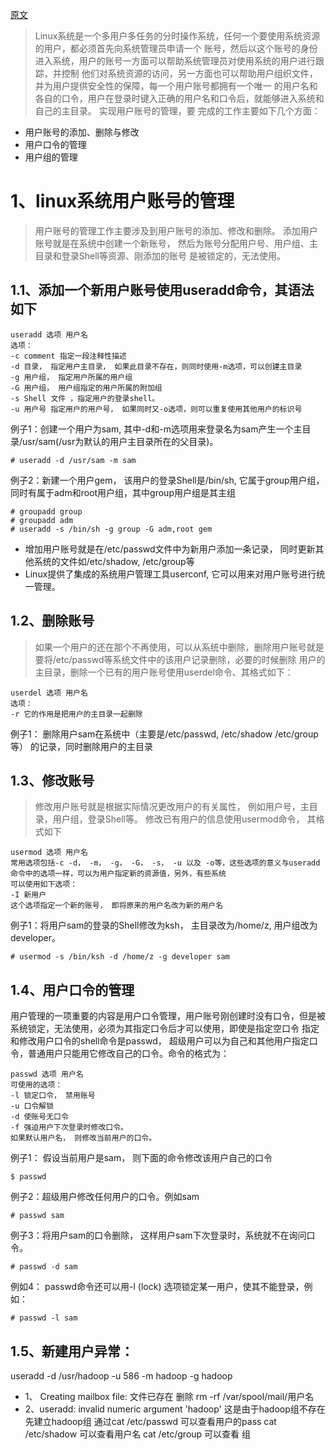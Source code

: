 [原文]("https://www.cnblogs.com/clicli/p/5943788.html", "")
> Linux系统是一个多用户多任务的分时操作系统，任何一个要使用系统资源的用户，都必须首先向系统管理员申请一个
账号，然后以这个账号的身份进入系统，用户的账号一方面可以帮助系统管理员对使用系统的用户进行跟踪，并控制
他们对系统资源的访问，另一方面也可以帮助用户组织文件，并为用户提供安全性的保障，每一个用户账号都拥有一个唯一
的用户名和各自的口令，用户在登录时键入正确的用户名和口令后，就能够进入系统和自己的主目录。 实现用户账号的管理，要
完成的工作主要如下几个方面：
- 用户账号的添加、删除与修改
- 用户口令的管理
- 用户组的管理

# 1、linux系统用户账号的管理
> 用户账号的管理工作主要涉及到用户账号的添加、修改和删除。
添加用户账号就是在系统中创建一个新账号， 然后为账号分配用户号、用户组、主目录和登录Shell等资源、刚添加的账号
是被锁定的，无法使用。
## 1.1、添加一个新用户账号使用useradd命令，其语法如下
```linux
useradd 选项 用户名
选项：
-c comment 指定一段注释性描述
-d 目录， 指定用户主目录， 如果此目录不存在，则同时使用-m选项，可以创建主目录
-g 用户组， 指定用户所属的用户组
-G 用户组， 用户组指定的用户所属的附加组
-s Shell 文件 ，指定用户的登录shell。
-u 用户号 指定用户的用户号， 如果同时又-o选项，则可以重复使用其他用户的标识号
```

例子1：创建一个用户为sam, 其中-d和-m选项用来登录名为sam产生一个主目录/usr/sam(/usr为默认的用户主目录所在的父目录)。
```linux
# useradd -d /usr/sam -m sam
```
例子2：新建一个用户gem， 该用户的登录Shell是/bin/sh, 它属于group用户组，同时有属于adm和root用户组，其中group用户组是其主组
```linux
# groupadd group
# groupadd adm
# useradd -s /bin/sh -g group -G adm,root gem
```
- 增加用户账号就是在/etc/passwd文件中为新用户添加一条记录， 同时更新其他系统的文件如/etc/shadow, /etc/group等
- Linux提供了集成的系统用户管理工具userconf, 它可以用来对用户账号进行统一管理。
## 1.2、删除账号
> 如果一个用户的还在那个不再使用，可以从系统中删除，删除用户账号就是要将/etc/passwd等系统文件中的该用户记录删除，必要的时候删除
用户的主目录，删除一个已有的用户账号使用userdel命令、其格式如下：
```linux
userdel 选项 用户名
选项：
-r 它的作用是把用户的主目录一起删除
```
例子1： 删除用户sam在系统中（主要是/etc/passwd, /etc/shadow /etc/group等） 的记录，同时删除用户的主目录
## 1.3、修改账号
> 修改用户账号就是根据实际情况更改用户的有关属性， 例如用户号，主目录，用户组，登录Shell等。
修改已有用户的信息使用usermod命令， 其格式如下
```linux
usermod 选项 用户名
常用选项包括-c -d， -m， -g， -G， -s， -u 以及 -o等，这些选项的意义与useradd命令中的选项一样，可以为用户指定新的资源值，另外，有些系统
可以使用如下选项：
-I 新用户
这个选项指定一个新的账号， 即将原来的用户名改为新的用户名
```
例子1：将用户sam的登录的Shell修改为ksh， 主目录改为/home/z, 用户组改为developer。
```linux
# usermod -s /bin/ksh -d /home/z -g developer sam
```
## 1.4、用户口令的管理
用户管理的一项重要的内容是用户口令管理，用户账号刚创建时没有口令，但是被系统锁定，无法使用，必须为其指定口令后才可以使用，即使是指定空口令
指定和修改用户口令的shell命令是passwd， 超级用户可以为自己和其他用户指定口令，普通用户只能用它修改自己的口令。命令的格式为：
```linux
passwd 选项 用户名
可使用的选项：
-l 锁定口令， 禁用账号
-u 口令解锁
-d 使账号无口令
-f 强迫用户下次登录时修改口令。
如果默认用户名， 则修改当前用户的口令。
```
例子1： 假设当前用户是sam， 则下面的命令修改该用户自己的口令
```linux
$ passwd

```
例子2：超级用户修改任何用户的口令。例如sam
```linux
# passwd sam
```
例子3：将用户sam的口令删除， 这样用户sam下次登录时，系统就不在询问口令。
```linux
# passwd -d sam
```
例如4： passwd命令还可以用-l (lock) 选项锁定某一用户，使其不能登录，例如：
```linux
# passwd -l sam
```
## 1.5、新建用户异常：
useradd -d /usr/hadoop -u 586 -m hadoop -g hadoop
- 1、 Creating mailbox file: 文件已存在
删除 rm -rf /var/spool/mail/用户名
- 2、useradd: invalid numeric argument 'hadoop'
这是由于hadoop组不存在 先建立hadoop组
通过cat /etc/passwd 可以查看用户的pass
cat /etc/shadow 可以查看用户名
cat /etc/group 可以查看 组